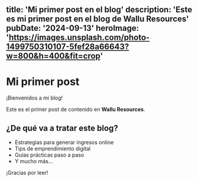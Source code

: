 title: 'Mi primer post en el blog'
description: 'Este es mi primer post en el blog de Wallu Resources'
pubDate: '2024-09-13'
heroImage: 'https://images.unsplash.com/photo-1499750310107-5fef28a66643?w=800&h=400&fit=crop'
---

# Mi primer post

¡Bienvenidos a mi blog!

Este es el primer post de contenido en **Wallu Resources**.

## ¿De qué va a tratar este blog?

- Estrategias para generar ingresos online
- Tips de emprendimiento digital  
- Guías prácticas paso a paso
- Y mucho más...

¡Gracias por leer!
